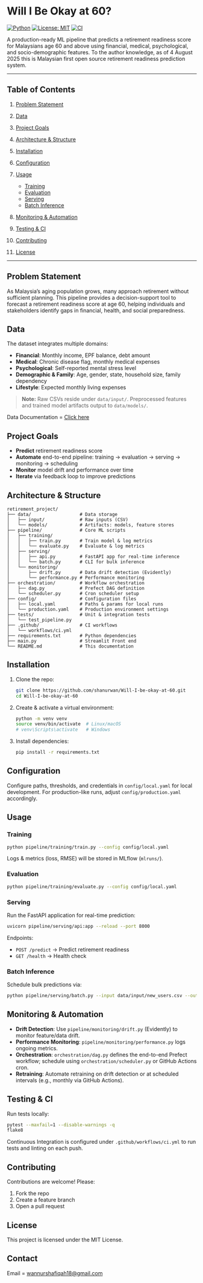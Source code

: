 # Will I Be Okay at 60?

[![Python](https://img.shields.io/badge/python-3.8%2B-blue)](https://www.python.org/) [![License: MIT](https://img.shields.io/badge/license-MIT-green)](LICENSE) [![CI](https://github.com/shanurwan/Will-I-be-okay-at-60/actions/workflows/ci.yml/badge.svg)](.github/workflows/ci.yml)

A production-ready ML pipeline that predicts a retirement readiness score for Malaysians age 60 and above using financial, medical, psychological, and socio-demographic features. To the author knowledge, as of 4 August 2025 this is Malaysian first open source retirement readiness prediction system.

---

## Table of Contents

1. [Problem Statement](#problem-statement)
2. [Data](#data)
3. [Project Goals](#project-goals)
4. [Architecture & Structure](#architecture--structure)
5. [Installation](#installation)
6. [Configuration](#configuration)
7. [Usage](#usage)

   * [Training](#training)
   * [Evaluation](#evaluation)
   * [Serving](#serving)
   * [Batch Inference](#batch-inference)
8. [Monitoring & Automation](#monitoring--automation)
9. [Testing & CI](#testing--ci)
10. [Contributing](#contributing)
11. [License](#license)

---

## Problem Statement

As Malaysia’s aging population grows, many approach retirement without sufficient planning. This pipeline provides a decision-support tool to forecast a retirement readiness score at age 60, helping individuals and stakeholders identify gaps in financial, health, and social preparedness.

## Data

The dataset integrates multiple domains:

* **Financial**: Monthly income, EPF balance, debt amount
* **Medical**: Chronic disease flag, monthly medical expenses
* **Psychological**: Self-reported mental stress level
* **Demographic & Family**: Age, gender, state, household size, family dependency
* **Lifestyle**: Expected monthly living expenses

> **Note:** Raw CSVs reside under `data/input/`. Preprocessed features and trained model artifacts output to `data/models/`.

Data Documentation = [Click here](https://github.com/shanurwan/Malaysian-Retirement-Dataset)

## Project Goals

* **Predict** retirement readiness score
* **Automate** end-to-end pipeline: training → evaluation → serving → monitoring → scheduling
* **Monitor** model drift and performance over time
* **Iterate** via feedback loop to improve predictions

## Architecture & Structure

```
retirement_project/
├── data/                  # Data storage
│   ├── input/             # Raw inputs (CSV)
│   └── models/            # Artifacts: models, feature stores
├── pipeline/              # Core ML scripts
│   ├── training/
│   │   ├── train.py       # Train model & log metrics
│   │   └── evaluate.py    # Evaluate & log metrics
│   ├── serving/
│   │   ├── api.py         # FastAPI app for real-time inference
│   │   └── batch.py       # CLI for bulk inference
│   └── monitoring/
│       ├── drift.py       # Data drift detection (Evidently)
│       └── performance.py # Performance monitoring
├── orchestration/         # Workflow orchestration
│   ├── dag.py             # Prefect DAG definition
│   └── scheduler.py       # Cron scheduler setup
├── config/                # Configuration files
│   ├── local.yaml         # Paths & params for local runs
│   └── production.yaml    # Production environment settings
├── tests/                 # Unit & integration tests
│   └── test_pipeline.py
├── .github/               # CI workflows
│   └── workflows/ci.yml
├── requirements.txt       # Python dependencies
├── main.py                # Streamlit Front end
└── README.md              # This documentation
```

## Installation

1. Clone the repo:

   ```bash
   git clone https://github.com/shanurwan/Will-I-be-okay-at-60.git
   cd Will-I-be-okay-at-60
   ```
2. Create & activate a virtual environment:

   ```bash
   python -m venv venv
   source venv/bin/activate  # Linux/macOS
   # venv\Scripts\activate   # Windows
   ```
3. Install dependencies:

   ```bash
   pip install -r requirements.txt
   ```

## Configuration

Configure paths, thresholds, and credentials in `config/local.yaml` for local development. For production-like runs, adjust `config/production.yaml` accordingly.

## Usage

### Training

```bash
python pipeline/training/train.py --config config/local.yaml
```

Logs & metrics (loss, RMSE) will be stored in MLflow (`mlruns/`).

### Evaluation

```bash
python pipeline/training/evaluate.py --config config/local.yaml
```

### Serving

Run the FastAPI application for real-time prediction:

```bash
uvicorn pipeline/serving/api:app --reload --port 8000
```

Endpoints:

* `POST /predict` → Predict retirement readiness
* `GET /health` → Health check

### Batch Inference

Schedule bulk predictions via:

```bash
python pipeline/serving/batch.py --input data/input/new_users.csv --output data/models/predictions.csv
```

## Monitoring & Automation

* **Drift Detection**: Use `pipeline/monitoring/drift.py` (Evidently) to monitor feature/data drift.
* **Performance Monitoring**: `pipeline/monitoring/performance.py` logs ongoing metrics.
* **Orchestration**: `orchestration/dag.py` defines the end-to-end Prefect workflow; schedule using `orchestration/scheduler.py` or GitHub Actions cron.
* **Retraining**: Automate retraining on drift detection or at scheduled intervals (e.g., monthly via GitHub Actions).

## Testing & CI

Run tests locally:

```bash
pytest --maxfail=1 --disable-warnings -q
flake8
```

Continuous Integration is configured under `.github/workflows/ci.yml` to run tests and linting on each push.

## Contributing

Contributions are welcome! Please:

1. Fork the repo
2. Create a feature branch
3. Open a pull request

## License

This project is licensed under the MIT License.

## Contact

Email = wannurshafiqah18@gmail.com
